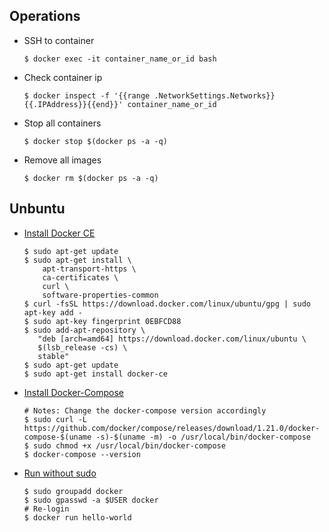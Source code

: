## Operations

- SSH to container

    `$ docker exec -it container_name_or_id bash`

- Check container ip

    `$ docker inspect -f '{{range .NetworkSettings.Networks}}{{.IPAddress}}{{end}}' container_name_or_id`

- Stop all containers

    `$ docker stop $(docker ps -a -q)`
    
- Remove all images

    `$ docker rm $(docker ps -a -q)`

## Unbuntu

- [Install Docker CE](https://docs.docker.com/install/linux/docker-ce/ubuntu/#install-using-the-repository)

    ```
    $ sudo apt-get update
    $ sudo apt-get install \
        apt-transport-https \
        ca-certificates \
        curl \
        software-properties-common
    $ curl -fsSL https://download.docker.com/linux/ubuntu/gpg | sudo apt-key add -
    $ sudo apt-key fingerprint 0EBFCD88
    $ sudo add-apt-repository \
       "deb [arch=amd64] https://download.docker.com/linux/ubuntu \
       $(lsb_release -cs) \
       stable"
    $ sudo apt-get update
    $ sudo apt-get install docker-ce
    ```

- [Install Docker-Compose](https://www.digitalocean.com/community/tutorials/how-to-install-docker-compose-on-ubuntu-16-04)

    ```
    # Notes: Change the docker-compose version accordingly
    $ sudo curl -L https://github.com/docker/compose/releases/download/1.21.0/docker-compose-$(uname -s)-$(uname -m) -o /usr/local/bin/docker-compose
    $ sudo chmod +x /usr/local/bin/docker-compose
    $ docker-compose --version
    ```
    
- [Run without sudo](https://askubuntu.com/questions/477551/how-can-i-use-docker-without-sudo)

    ```
    $ sudo groupadd docker
    $ sudo gpasswd -a $USER docker
    # Re-login
    $ docker run hello-world
    ```
